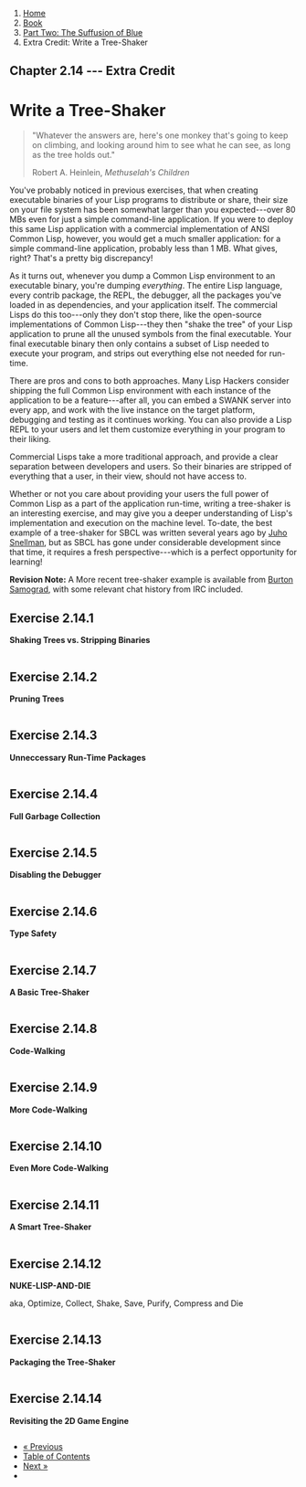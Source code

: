 <ol class="breadcrumb">
  <li><a href="/">Home</a></li>
  <li><a href="/book/">Book</a></li>
  <li><a href="/book/2-0-0-overview/">Part Two: The Suffusion of Blue</a></li>
  <li class="active">Extra Credit: Write a Tree-Shaker</li>
</ol>

## Chapter 2.14 --- Extra Credit

# Write a Tree-Shaker

> "Whatever the answers are, here's one monkey that's going to keep on climbing, and looking around him to see what he can see, as long as the tree holds out."
> <footer>Robert A. Heinlein, <em>Methuselah's Children</em></footer>

You've probably noticed in previous exercises, that when creating executable binaries of your Lisp programs to distribute or share, their size on your file system has been somewhat larger than you expected---over 80 MBs even for just a simple command-line application.  If you were to deploy this same Lisp application with a commercial implementation of ANSI Common Lisp, however, you would get a much smaller application: for a simple command-line application, probably less than 1 MB.  What gives, right?  That's a pretty big discrepancy!

As it turns out, whenever you dump a Common Lisp environment to an executable binary, you're dumping *everything*.  The entire Lisp language, every contrib package, the REPL, the debugger, all the packages you've loaded in as dependencies, and your application itself.  The commercial Lisps do this too---only they don't stop there, like the open-source implementations of Common Lisp---they then "shake the tree" of your Lisp application to prune all the unused symbols from the final executable.  Your final executable binary then only contains a subset of Lisp needed to execute your program, and strips out everything else not needed for run-time.

There are pros and cons to both approaches.  Many Lisp Hackers consider shipping the full Common Lisp environment with each instance of the application to be a feature---after all, you can embed a SWANK server into every app, and work with the live instance on the target platform, debugging and testing as it continues working.  You can also provide a Lisp REPL to your users and let them customize everything in your program to their liking.

Commercial Lisps take a more traditional approach, and provide a clear separation between developers and users.  So their binaries are stripped of everything that a user, in their view, should not have access to.

Whether or not you care about providing your users the full power of Common Lisp as a part of the application run-time, writing a tree-shaker is an interesting exercise, and may give you a deeper understanding of Lisp's implementation and execution on the machine level.  To-date, the best example of a tree-shaker for SBCL was written several years ago by [Juho Snellman](http://jsnell.iki.fi/blog/archive/2005-07-06.html), but as SBCL has gone under considerable development since that time, it requires a fresh perspective---which is a perfect opportunity for learning!

**Revision Note:** A More recent tree-shaker example is available from [Burton Samograd](https://gist.github.com/burtonsamograd/f08f561264ff94391300), with some relevant chat history from IRC included.

## Exercise 2.14.1

**Shaking Trees vs. Stripping Binaries**

```lisp

```

## Exercise 2.14.2

**Pruning Trees**

```lisp

```

## Exercise 2.14.3

**Unneccessary Run-Time Packages**

```lisp

```

## Exercise 2.14.4

**Full Garbage Collection**

```lisp

```

## Exercise 2.14.5

**Disabling the Debugger**

```lisp

```

## Exercise 2.14.6

**Type Safety**

```lisp

```

## Exercise 2.14.7

**A Basic Tree-Shaker**

```lisp

```

## Exercise 2.14.8

**Code-Walking**

```lisp

```

## Exercise 2.14.9

**More Code-Walking**

```lisp

```

## Exercise 2.14.10

**Even More Code-Walking**

```lisp

```

## Exercise 2.14.11

**A Smart Tree-Shaker**

```lisp

```

## Exercise 2.14.12

**NUKE-LISP-AND-DIE**

aka, Optimize, Collect, Shake, Save, Purify, Compress and Die

```lisp

```

## Exercise 2.14.13

**Packaging the Tree-Shaker**

```lisp

```

## Exercise 2.14.14

**Revisiting the 2D Game Engine**

```lisp

```

<ul class="pager">
  <li class="previous"><a href="/book/2-13-0-compiler.md">&laquo; Previous</a></li>
  <li><a href="/book/">Table of Contents</a></li>
  <li class="next"><a href="/book/2-15-0-docs-and-inspection.md">Next &raquo;</a><li>
</ul>
